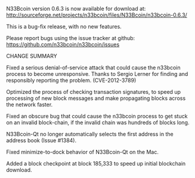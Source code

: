 N33Bcoin version 0.6.3 is now available for download at:
  http://sourceforge.net/projects/n33bcoin/files/N33Bcoin/n33bcoin-0.6.3/

This is a bug-fix release, with no new features.

Please report bugs using the issue tracker at github:
  https://github.com/n33bcoin/n33bcoin/issues

CHANGE SUMMARY

Fixed a serious denial-of-service attack that could cause the
n33bcoin process to become unresponsive. Thanks to Sergio Lerner
for finding and responsibly reporting the problem. (CVE-2012-3789)

Optimized the process of checking transaction signatures, to
speed up processing of new block messages and make propagating
blocks across the network faster.

Fixed an obscure bug that could cause the n33bcoin process to get
stuck on an invalid block-chain, if the invalid chain was
hundreds of blocks long.

N33Bcoin-Qt no longer automatically selects the first address
in the address book (Issue #1384).

Fixed minimize-to-dock behavior of N33Bcoin-Qt on the Mac.

Added a block checkpoint at block 185,333 to speed up initial
blockchain download.
